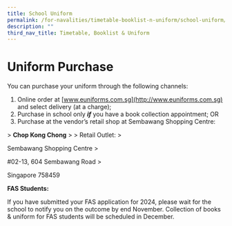 ```yaml
---
title: School Uniform
permalink: /for-navalities/timetable-booklist-n-uniform/school-uniform/
description: ""
third_nav_title: Timetable, Booklist & Uniform
---
```

# Uniform Purchase

You can purchase your uniform through the following channels:

1.  Online order at [www.euniforms.com.sg](http://www.euniforms.com.sg) and select delivery (at a charge);
2.  Purchase in school only **_if_** you have a book collection appointment; OR
3.  Purchase at the vendor’s retail shop at Sembawang Shopping Centre:

&gt; **Chop Kong Chong**
&gt; 
&gt; Retail Outlet:
&gt; <p>Sembawang Shopping Centre 
&gt;</p><p> #02-13, 604 Sembawang Road 
&gt; </p><p>Singapore 758459

**FAS Students:**

If you have submitted your FAS application for 2024, please wait for the school to notify you on the outcome by end November. Collection of books &amp; uniform for FAS students will be scheduled in December.</p>